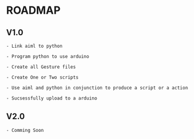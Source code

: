 # ROADMAP


  ## V1.0
    
    - Link aiml to python
    
    - Program python to use arduino
    
    - Create all Gesture files
    
    - Create One or Two scripts
    
    - Use aiml and python in conjunction to produce a script or a action
    
    - Sucsessfully upload to a arduino
  

  ## V2.0
  
    - Comming Soon
